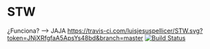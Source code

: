 # STW
¿Funciona? --> JAJA
https://travis-ci.com/luisjesuspellicer/STW.svg?token=JNjXRfgfaA5ApsYs48bd&branch=master
[![Build Status](https://travis-ci.com/luisjesuspellicer/STW.svg?token=JNjXRfgfaA5ApsYs48bd&branch=master)](https://travis-ci.com/luisjesuspellicer/STW)

